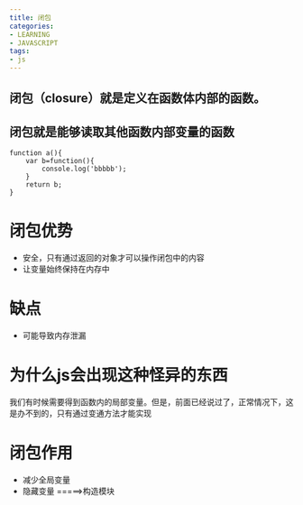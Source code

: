 ```yaml
---
title: 闭包
categories: 
- LEARNING
- JAVASCRIPT
tags:
- js
---
```


## 闭包（closure）就是定义在函数体内部的函数。

## 闭包就是能够读取其他函数内部变量的函数

```
function a(){
    var b=function(){
        console.log('bbbbb');
    }
    return b;
}

```
# 闭包优势
- 安全，只有通过返回的对象才可以操作闭包中的内容
- 让变量始终保持在内存中




# 缺点
- 可能导致内存泄漏

# 为什么js会出现这种怪异的东西

我们有时候需要得到函数内的局部变量。但是，前面已经说过了，正常情况下，这是办不到的，只有通过变通方法才能实现





# 闭包作用
- 减少全局变量
- 隐藏变量
=====>构造模块